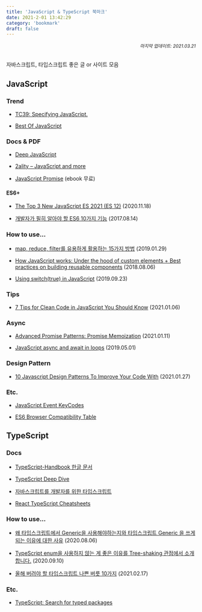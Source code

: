 ```yaml
---
title: 'JavaScript & TypeScript 북마크'
date: 2021-2-01 13:42:29
category: 'bookmark'
draft: false
---
```


<div style="font-size: 12px; font-style: italic; text-align: right;">
마지막 업데이트: 2021.03.21
</div>

<!-- - <a href="" target="_blank"></a> -->

<br />

자바스크립트, 타입스크립트 좋은 글 or 사이트 모음

## JavaScript

### Trend

- <a href="https://tc39.es/" target="_blank">TC39: Specifying JavaScript.</a>

- <a href="https://bestofjs.org/" target="_blank">Best Of JavaScript</a>

### Docs & PDF

- <a href="https://exploringjs.com/deep-js/toc.html" target="_blank">Deep JavaScript</a>

- <a href="https://2ality.com/" target="_blank">2ality – JavaScript and more</a>

- <a href="https://www.hanbit.co.kr/store/books/look.php?p_code=E5027975256" target="_blank">JavaScript Promise</a> (ebook 무료)

<!-- <hr /> -->

#### ES6+

- <a href="https://medium.com/better-programming/the-top-3-new-javascript-es-2021-es-12-features-im-excited-about-a3ac129efbb2" target="_blank">The Top 3 New JavaScript ES 2021 (ES 12)</a> (2020.11.18)

- <a href="https://blog.asamaru.net/2017/08/14/top-10-es6-features/" target="_blank">개발자가 필히 알아야 할 ES6 10가지 기능</a> (2017.08.14)

### How to use...

- <a href="https://medium.com/@Dongmin_Jang/javascript-15%EA%B0%80%EC%A7%80-%EC%9C%A0%EC%9A%A9%ED%95%9C-map-reduce-filter-bfbc74f0debd" target="_blank">map, reduce, filter를 유용하게 활용하는 15가지 방법</a> (2019.01.29)

- <a href="https://blog.sessionstack.com/how-javascript-works-under-the-hood-of-custom-elements-best-practices-on-building-reusable-e118e888de0c" target="_blank">How JavaScript works: Under the hood of custom elements + Best practices on building reusable components</a> (2018.08.06)

- <a href="https://medium.com/trabe/using-switch-true-in-javascript-986e8ad8ae4f" target="_blank">Using switch(true) in JavaScript</a> (2019.09.23)

### Tips

- <a href="https://dev.to/kais_blog/7-tips-for-clean-code-in-javascript-you-should-know-2533" target="_blank">7 Tips for Clean Code in JavaScript You Should Know</a> (2021.01.06)

### Async

- <a href="https://www.jonmellman.com/posts/promise-memoization" target="_blank">Advanced Promise Patterns: Promise Memoization</a> (2021.01.11)

- <a href="https://zellwk.com/blog/async-await-in-loops/?utm_source=ESnextNews.com&utm_medium=Weekly+Newsletter&utm_campaign=2021-03-09" target="_blank">JavaScript async and await in loops</a> (2019.05.01)

### Design Pattern

- <a href="https://beforesemicolon.medium.com/10-javascript-design-patterns-to-improve-your-code-with-44c6f6c2ea94" target="_blank">10 Javascript Design Patterns To Improve Your Code With</a> (2021.01.27)

### Etc.

- <a href="https://keycode.info/" target="_blank">JavaScript Event KeyCodes</a>

- <a href="https://kangax.github.io/compat-table/es6/" target="_blank">ES6 Browser Compatibility Table</a>

## TypeScript

### Docs

- <a href="https://typescript-kr.github.io/" target="_blank">TypeScript-Handbook 한글 문서</a>

- <a href="https://basarat.gitbook.io/typescript/" target="_blank">TypeScript Deep Dive</a>

- <a href="https://ahnheejong.gitbook.io/ts-for-jsdev/" target="_blank">자바스크립트를 개발자를 위한 타입스크립트</a>

- <a href="https://react-typescript-cheatsheet.netlify.app/" target="_blank">React TypeScript Cheatsheets</a>

### How to use...

- <a href="https://gist.github.com/hmmhmmhm/8c22c011c13dcc8b3001cc385558f586" target="_blank">왜 타입스크립트에서 Generic을 사용해야하는지와 타입스크립트 Generic 을 쓰게 되는 이유에 대한 사유</a> (2020.08.06)

- <a href="https://engineering.linecorp.com/ko/blog/typescript-enum-tree-shaking/" target="_blank">TypeScript enum을 사용하지 않는 게 좋은 이유를 Tree-shaking 관점에서 소개합니다.</a> (2020.09.10)

- <a href="https://ui.toast.com/weekly-pick/ko_20210217?fbclid=IwAR1waLIyedGOqxaHBJP3WLnYGsVWC3XzX0deeoMYvQS_VHX5obhpoenOR0A" target="_blank">올해 버려야 할 타입스크립트 나쁜 버릇 10가지</a> (2021.02.17)

### Etc.

- <a href="https://www.typescriptlang.org/dt/search?search=" target="_blank">TypeScript: Search for typed packages</a>

<!-- - <a href="" target="_blank"></a> -->

